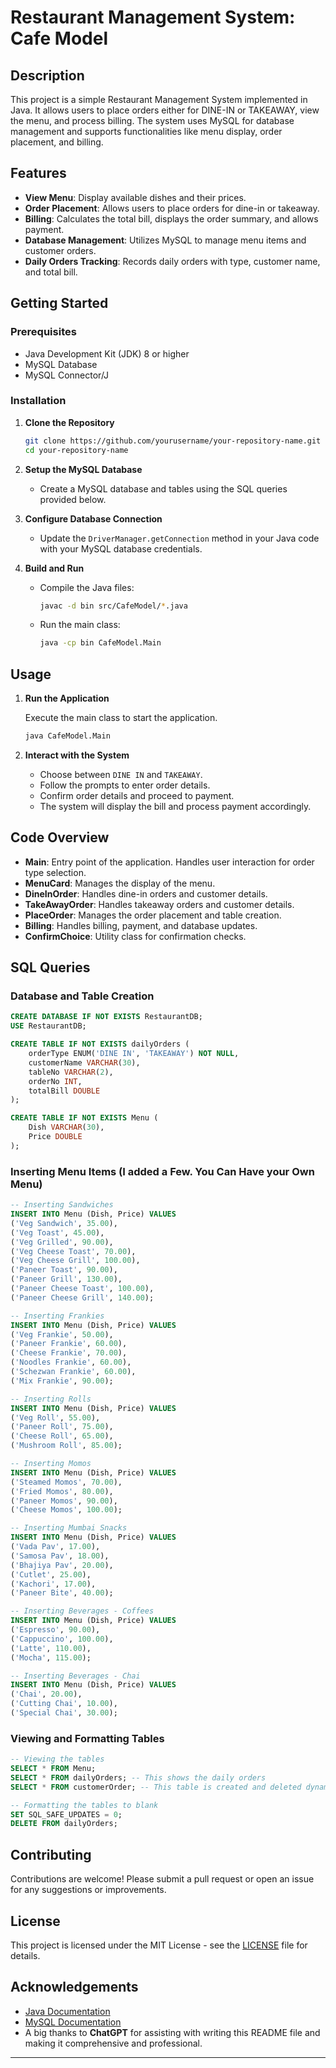 # Restaurant Management System: Cafe Model

## Description

This project is a simple Restaurant Management System implemented in Java. It allows users to place orders either for DINE-IN or TAKEAWAY, view the menu, and process billing. The system uses MySQL for database management and supports functionalities like menu display, order placement, and billing.

## Features

- **View Menu**: Display available dishes and their prices.
- **Order Placement**: Allows users to place orders for dine-in or takeaway.
- **Billing**: Calculates the total bill, displays the order summary, and allows payment.
- **Database Management**: Utilizes MySQL to manage menu items and customer orders.
- **Daily Orders Tracking**: Records daily orders with type, customer name, and total bill.

## Getting Started

### Prerequisites

- Java Development Kit (JDK) 8 or higher
- MySQL Database
- MySQL Connector/J

### Installation

1. **Clone the Repository**

   ```bash
   git clone https://github.com/yourusername/your-repository-name.git
   cd your-repository-name
   ```

2. **Setup the MySQL Database**

   - Create a MySQL database and tables using the SQL queries provided below.

3. **Configure Database Connection**

   - Update the `DriverManager.getConnection` method in your Java code with your MySQL database credentials.

4. **Build and Run**

   - Compile the Java files:
   
     ```bash
     javac -d bin src/CafeModel/*.java
     ```
   
   - Run the main class:

     ```bash
     java -cp bin CafeModel.Main
     ```

## Usage

1. **Run the Application**

   Execute the main class to start the application.

   ```bash
   java CafeModel.Main
   ```

2. **Interact with the System**

   - Choose between `DINE IN` and `TAKEAWAY`.
   - Follow the prompts to enter order details.
   - Confirm order details and proceed to payment.
   - The system will display the bill and process payment accordingly.

## Code Overview

- **Main**: Entry point of the application. Handles user interaction for order type selection.
- **MenuCard**: Manages the display of the menu.
- **DineInOrder**: Handles dine-in orders and customer details.
- **TakeAwayOrder**: Handles takeaway orders and customer details.
- **PlaceOrder**: Manages the order placement and table creation.
- **Billing**: Handles billing, payment, and database updates.
- **ConfirmChoice**: Utility class for confirmation checks.

## SQL Queries

### Database and Table Creation

```sql
CREATE DATABASE IF NOT EXISTS RestaurantDB;
USE RestaurantDB;

CREATE TABLE IF NOT EXISTS dailyOrders (
    orderType ENUM('DINE IN', 'TAKEAWAY') NOT NULL,
    customerName VARCHAR(30),
    tableNo VARCHAR(2),
    orderNo INT,
    totalBill DOUBLE
);

CREATE TABLE IF NOT EXISTS Menu (
    Dish VARCHAR(30),
    Price DOUBLE
);
```

### Inserting Menu Items (I added a Few. You Can Have your Own Menu)

```sql
-- Inserting Sandwiches
INSERT INTO Menu (Dish, Price) VALUES
('Veg Sandwich', 35.00),
('Veg Toast', 45.00),
('Veg Grilled', 90.00),
('Veg Cheese Toast', 70.00),
('Veg Cheese Grill', 100.00),
('Paneer Toast', 90.00),
('Paneer Grill', 130.00),
('Paneer Cheese Toast', 100.00),
('Paneer Cheese Grill', 140.00);

-- Inserting Frankies
INSERT INTO Menu (Dish, Price) VALUES
('Veg Frankie', 50.00),
('Paneer Frankie', 60.00),
('Cheese Frankie', 70.00),
('Noodles Frankie', 60.00),
('Schezwan Frankie', 60.00),
('Mix Frankie', 90.00);

-- Inserting Rolls
INSERT INTO Menu (Dish, Price) VALUES
('Veg Roll', 55.00),
('Paneer Roll', 75.00),
('Cheese Roll', 65.00),
('Mushroom Roll', 85.00);

-- Inserting Momos
INSERT INTO Menu (Dish, Price) VALUES
('Steamed Momos', 70.00),
('Fried Momos', 80.00),
('Paneer Momos', 90.00),
('Cheese Momos', 100.00);

-- Inserting Mumbai Snacks
INSERT INTO Menu (Dish, Price) VALUES
('Vada Pav', 17.00),
('Samosa Pav', 18.00),
('Bhajiya Pav', 20.00),
('Cutlet', 25.00),
('Kachori', 17.00),
('Paneer Bite', 40.00);

-- Inserting Beverages - Coffees
INSERT INTO Menu (Dish, Price) VALUES
('Espresso', 90.00),
('Cappuccino', 100.00),
('Latte', 110.00),
('Mocha', 115.00);

-- Inserting Beverages - Chai
INSERT INTO Menu (Dish, Price) VALUES
('Chai', 20.00),
('Cutting Chai', 10.00),
('Special Chai', 30.00);
```

### Viewing and Formatting Tables

```sql
-- Viewing the tables
SELECT * FROM Menu;
SELECT * FROM dailyOrders; -- This shows the daily orders
SELECT * FROM customerOrder; -- This table is created and deleted dynamically

-- Formatting the tables to blank
SET SQL_SAFE_UPDATES = 0;
DELETE FROM dailyOrders;
```

## Contributing

Contributions are welcome! Please submit a pull request or open an issue for any suggestions or improvements.

## License

This project is licensed under the MIT License - see the [LICENSE](LICENSE) file for details.

## Acknowledgements

- [Java Documentation](https://docs.oracle.com/en/java/)
- [MySQL Documentation](https://dev.mysql.com/doc/)
- A big thanks to **ChatGPT** for assisting with writing this README file and making it comprehensive and professional.

---
